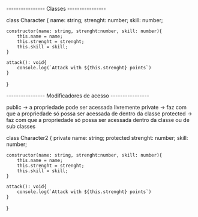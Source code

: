 ---------------- Classes ----------------

class Character {
    name: string;
    strenght: number;
    skill: number;

    constructor(name: string, strenght:number, skill: number){
        this.name = name;
        this.strenght = strenght;
        this.skill = skill;
    }

    attack(): void{
        console.log(`Attack with ${this.strenght} points`)
    }
}

---------------- Modificadores de acesso ----------------

public -> a propriedade pode ser acessada livremente
private -> faz com que a propriedade só possa ser acessada de dentro da classe
protected -> faz com que a propriedade só possa ser acessada dentro da classe ou de sub classes

class Character2 {
    private name: string;
    protected strenght: number;
    skill: number;

    constructor(name: string, strenght:number, skill: number){
        this.name = name;
        this.strenght = strenght;
        this.skill = skill;
    }

    attack(): void{
        console.log(`Attack with ${this.strenght} points`)
    }
}